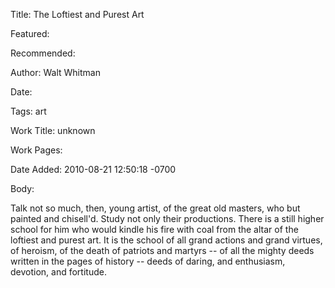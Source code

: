 Title: The Loftiest and Purest Art

Featured: 

Recommended: 

Author: Walt Whitman

Date: 

Tags: art

Work Title: unknown

Work Pages:  

Date Added: 2010-08-21 12:50:18 -0700

Body:

Talk not so much, then, young artist, of the great old masters, who but painted and chisell'd. Study not only their productions. There is a still higher school for him who would kindle his fire with coal from the altar of the loftiest and purest art. It is the school of all grand actions and grand virtues, of heroism, of the death of patriots and martyrs -- of all the mighty deeds written in the pages of history -- deeds of daring, and enthusiasm, devotion, and fortitude.


